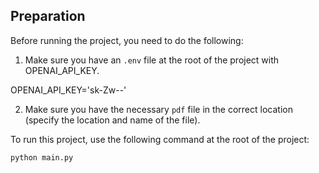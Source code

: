 
## Preparation

Before running the project, you need to do the following:

1. Make sure you have an `.env` file at the root of the project with OPENAI_API_KEY.

OPENAI_API_KEY='sk-Zw--'

2. Make sure you have the necessary `pdf` file in the correct location (specify the location and name of the file).



To run this project, use the following command at the root of the project:

```bash
python main.py
```